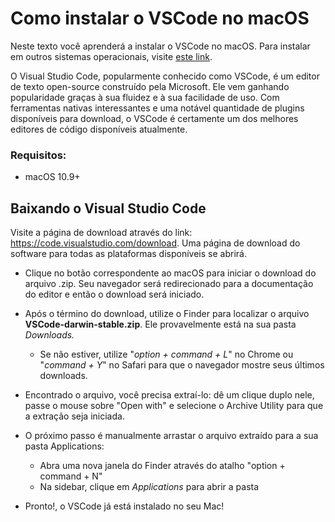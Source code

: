 # Como instalar o VSCode no macOS

Neste texto você aprenderá a instalar o VSCode no macOS. Para instalar em outros sistemas operacionais, visite [este link](https://github.com/guiemi/como-instalar-xyz#editores-de-texto-ides-e-etc).

O Visual Studio Code, popularmente conhecido como VSCode, é um editor de texto open-source construído pela Microsoft. Ele vem ganhando popularidade graças à sua fluidez e à sua facilidade de uso. Com ferramentas nativas interessantes e uma notável quantidade de plugins disponíveis para download, o VSCode é certamente um dos melhores editores de código disponíveis atualmente.

### Requisitos:

* macOS 10.9+

## Baixando o Visual Studio Code

Visite a página de download através do link: https://code.visualstudio.com/download. Uma página de download do software para todas as plataformas disponíveis se abrirá. 

* Clique no botão correspondente ao macOS para iniciar o download do arquivo .zip. Seu navegador será redirecionado para a documentação do editor e então o download será iniciado. 

* Após o término do download, utilize o Finder   para localizar o arquivo **VSCode-darwin-stable.zip**. Ele provavelmente está na sua pasta *Downloads.* 
  * Se não estiver, utilize "*option + command + L*" no Chrome ou "*command + Y*" no Safari para que o navegador mostre seus últimos downloads.

* Encontrado o arquivo, você precisa extraí-lo: dê um clique duplo nele, passe o mouse sobre "Open with" e selecione o Archive Utility para que a extração seja iniciada.
* O próximo passo é manualmente arrastar o arquivo extraído para a sua pasta Applications:
  * Abra uma nova janela do Finder através do atalho "option + command + N"
  * Na sidebar, clique em *Applications* para abrir a pasta
* Pronto!, o VSCode já está instalado no seu Mac!